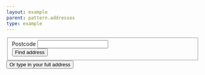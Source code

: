 ```yaml
---
layout: example
parent: pattern.addresses
type: example
---
```


<fieldset>
    <div class="ds_question">
        <label class="ds_label" for="address-postcode">
            Postcode
        </label>
        <input class="ds_input  ds_input--fixed-10" type="text" name="address-postcode" id="address-postcode" autocomplete="postal-code"/>
    </div>
    <button class="ds_button  ds_no-margin--top" type="submit">Find address</button>
</fieldset>
<button class="ds_link  ds_no-margin">Or type in your full address</button>